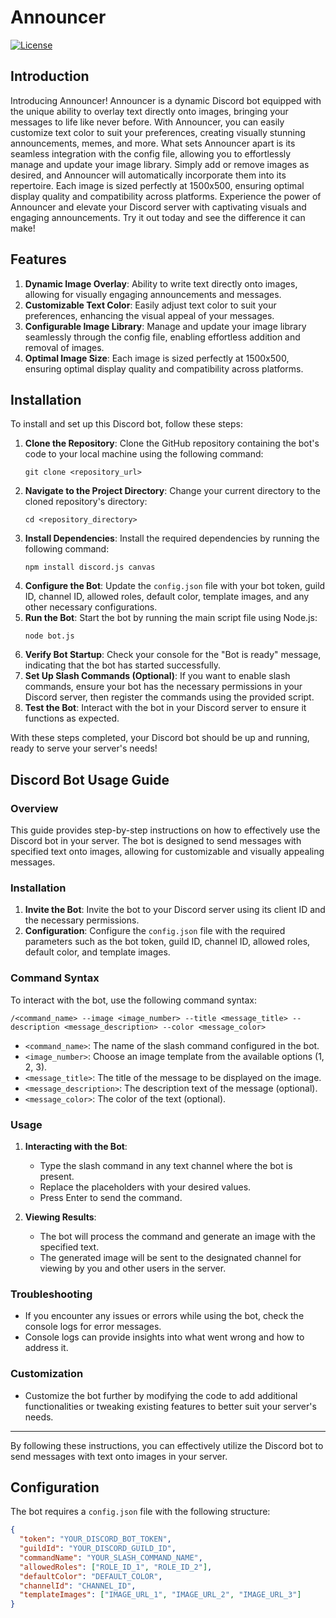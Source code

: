 # Announcer

[![License](https://img.shields.io/badge/license-MIT-blue.svg)](LICENSE)

## Introduction
Introducing Announcer!
Announcer is a dynamic Discord bot equipped with the unique ability to overlay text directly onto images, bringing your messages to life like never before. With Announcer, you can easily customize text color to suit your preferences, creating visually stunning announcements, memes, and more.
What sets Announcer apart is its seamless integration with the config file, allowing you to effortlessly manage and update your image library. Simply add or remove images as desired, and Announcer will automatically incorporate them into its repertoire. Each image is sized perfectly at 1500x500, ensuring optimal display quality and compatibility across platforms.
Experience the power of Announcer and elevate your Discord server with captivating visuals and engaging announcements. Try it out today and see the difference it can make!

## Features

1. **Dynamic Image Overlay**: Ability to write text directly onto images, allowing for visually engaging announcements and messages.
2. **Customizable Text Color**: Easily adjust text color to suit your preferences, enhancing the visual appeal of your messages.
3. **Configurable Image Library**: Manage and update your image library seamlessly through the config file, enabling effortless addition and removal of images.
4. **Optimal Image Size**: Each image is sized perfectly at 1500x500, ensuring optimal display quality and compatibility across platforms.

## Installation
To install and set up this Discord bot, follow these steps:
1. **Clone the Repository**: Clone the GitHub repository containing the bot's code to your local machine using the following command:
   ```
   git clone <repository_url>
   ```
2. **Navigate to the Project Directory**: Change your current directory to the cloned repository's directory:
   ```
   cd <repository_directory>
   ```
3. **Install Dependencies**: Install the required dependencies by running the following command:
   ```
   npm install discord.js canvas
   ```
4. **Configure the Bot**: Update the `config.json` file with your bot token, guild ID, channel ID, allowed roles, default color, template images, and any other necessary configurations.
5. **Run the Bot**: Start the bot by running the main script file using Node.js:
   ```
   node bot.js
   ```
6. **Verify Bot Startup**: Check your console for the "Bot is ready" message, indicating that the bot has started successfully.
7. **Set Up Slash Commands (Optional)**: If you want to enable slash commands, ensure your bot has the necessary permissions in your Discord server, then register the commands using the provided script.
8. **Test the Bot**: Interact with the bot in your Discord server to ensure it functions as expected.

With these steps completed, your Discord bot should be up and running, ready to serve your server's needs!


## Discord Bot Usage Guide

### Overview
This guide provides step-by-step instructions on how to effectively use the Discord bot in your server. The bot is designed to send messages with specified text onto images, allowing for customizable and visually appealing messages.

### Installation
1. **Invite the Bot**: Invite the bot to your Discord server using its client ID and the necessary permissions.
2. **Configuration**: Configure the `config.json` file with the required parameters such as the bot token, guild ID, channel ID, allowed roles, default color, and template images.

### Command Syntax
To interact with the bot, use the following command syntax:

```
/<command_name> --image <image_number> --title <message_title> --description <message_description> --color <message_color>
```

- `<command_name>`: The name of the slash command configured in the bot.
- `<image_number>`: Choose an image template from the available options (1, 2, 3).
- `<message_title>`: The title of the message to be displayed on the image.
- `<message_description>`: The description text of the message (optional).
- `<message_color>`: The color of the text (optional).

### Usage
1. **Interacting with the Bot**:
   - Type the slash command in any text channel where the bot is present.
   - Replace the placeholders with your desired values.
   - Press Enter to send the command.

2. **Viewing Results**:
   - The bot will process the command and generate an image with the specified text.
   - The generated image will be sent to the designated channel for viewing by you and other users in the server.

### Troubleshooting
- If you encounter any issues or errors while using the bot, check the console logs for error messages.
- Console logs can provide insights into what went wrong and how to address it.

### Customization
- Customize the bot further by modifying the code to add additional functionalities or tweaking existing features to better suit your server's needs.

---

By following these instructions, you can effectively utilize the Discord bot to send messages with text onto images in your server.

## Configuration
The bot requires a `config.json` file with the following structure:
```json
{
  "token": "YOUR_DISCORD_BOT_TOKEN",
  "guildId": "YOUR_DISCORD_GUILD_ID",
  "commandName": "YOUR_SLASH_COMMAND_NAME",
  "allowedRoles": ["ROLE_ID_1", "ROLE_ID_2"],
  "defaultColor": "DEFAULT_COLOR",
  "channelId": "CHANNEL_ID",
  "templateImages": ["IMAGE_URL_1", "IMAGE_URL_2", "IMAGE_URL_3"]
}
